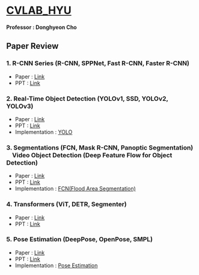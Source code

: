 # [CVLAB_HYU](https://sites.google.com/view/hyu-cv)
**Professor : Donghyeon Cho**

## Paper Review

### 1. R-CNN Series (R-CNN, SPPNet, Fast R-CNN, Faster R-CNN)
- Paper : [Link](https://github.com/hjpark83/CVLab/tree/main/Paper%20Presentation/R-CNN%20Series/Paper)
- PPT : [Link](https://github.com/hjpark83/CVLab/tree/main/Paper%20Presentation/R-CNN%20Series/Presentation)

### 2. Real-Time Object Detection (YOLOv1, SSD, YOLOv2, YOLOv3)
- Paper : [Link](https://github.com/hjpark83/CVLab/tree/main/Paper%20Presentation/Real-Time%20Object%20Detection/Paper)
- PPT : [Link](https://github.com/hjpark83/CVLab/tree/main/Paper%20Presentation/Real-Time%20Object%20Detection/Presentation)
- Implementation : [YOLO](https://github.com/hjpark83/CVLab/tree/main/Paper%20Review/Real-Time%20Object%20Detection/Implementation)

### 3. Segmentations (FCN, Mask R-CNN, Panoptic Segmentation)<br>&nbsp;&nbsp;&nbsp;&nbsp;Video Object Detection (Deep Feature Flow for Object Detection)
- Paper : [Link](https://github.com/hjpark83/CVLab/tree/main/Paper%20Review/Segmentations%20%2B%20Video%20object%20detection/Paper)
- PPT : [Link](https://github.com/hjpark83/CVLab/blob/main/Paper%20Review/Segmentations%20%2B%20Video%20object%20detection/Presentation/Segmentations.pdf)
- Implementation : [FCN(Flood Area Segmentation)](https://github.com/hjpark83/CVLab/tree/main/Paper%20Review/Segmentations%20%2B%20Video%20object%20detection/Implementation)

### 4. Transformers (ViT, DETR, Segmenter)
- Paper : [Link](https://github.com/hjpark83/CVLab/tree/main/Paper%20Review/Transformers/Paper)
- PPT : [Link](https://github.com/hjpark83/CVLab/blob/main/Paper%20Review/Transformers/Presentation/Transformers.pdf)

### 5. Pose Estimation (DeepPose, OpenPose, SMPL)
- Paper : [Link](https://github.com/hjpark83/CVLab/tree/main/Paper%20Review/Pose%20Estimation/Paper)
- PPT : [Link]()
- Implementation : [Pose Estimation]()
